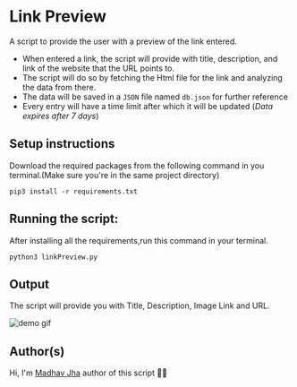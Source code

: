 # Link Preview

A script to provide the user with a preview of the link entered.

- When entered a link, the script will provide with title, description, and link of the website that the URL points to.
- The script will do so by fetching the Html file for the link and analyzing the data from there.
- The data will be saved in a `JSON` file named `db.json` for further reference
- Every entry will have a time limit after which it will be updated (*Data expires after 7 days*)

## Setup instructions

Download the required packages from the following command in you terminal.(Make sure you're in the same project directory) 

```
pip3 install -r requirements.txt
```

## Running the script:
After installing all the requirements,run this command in your terminal.

```
python3 linkPreview.py
```

## Output

The script will provide you with Title, Description, Image Link and URL.

![demo gif](https://i.imgur.com/uoIG2io.gif)

## Author(s) 
Hi, I'm [Madhav Jha](https://github.com/jhamadhav) author of this script 🙋‍♂️


